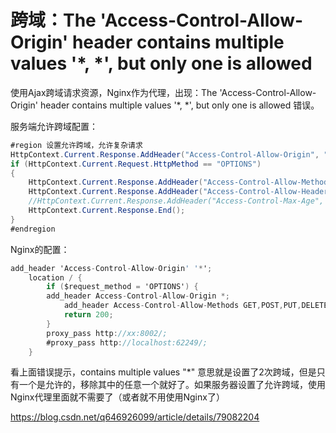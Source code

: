 # 跨域：The 'Access-Control-Allow-Origin' header contains multiple values '*, *', but only one is allowed

使用Ajax跨域请求资源，Nginx作为代理，出现：The 'Access-Control-Allow-Origin' header contains multiple values '*, *', but only one is allowed 错误。

服务端允许跨域配置：

```java
#region 设置允许跨域，允许复杂请求
HttpContext.Current.Response.AddHeader("Access-Control-Allow-Origin", "*");
if (HttpContext.Current.Request.HttpMethod == "OPTIONS")
{
    HttpContext.Current.Response.AddHeader("Access-Control-Allow-Methods", "GET,POST,PUT,DELETE,PATCH,OPTIONS");
    HttpContext.Current.Response.AddHeader("Access-Control-Allow-Headers", "Content-Type, Accept, Authorization");
    //HttpContext.Current.Response.AddHeader("Access-Control-Max-Age", "1728000");
    HttpContext.Current.Response.End();
}
#endregion
```

Nginx的配置：

```csharp
add_header 'Access-Control-Allow-Origin' '*';
    location / {
		if ($request_method = 'OPTIONS') {
		add_header Access-Control-Allow-Origin *;
			add_header Access-Control-Allow-Methods GET,POST,PUT,DELETE,PATCH,OPTIONS;
			return 200;
		}
		proxy_pass http://xx:8002/;
		#proxy_pass http://localhost:62249/;
    }
```

看上面错误提示，contains multiple values "*" 意思就是设置了2次跨域，但是只有一个是允许的，移除其中的任意一个就好了。如果服务器设置了允许跨域，使用Nginx代理里面就不需要了（或者就不用使用Nginx了）



https://blog.csdn.net/q646926099/article/details/79082204